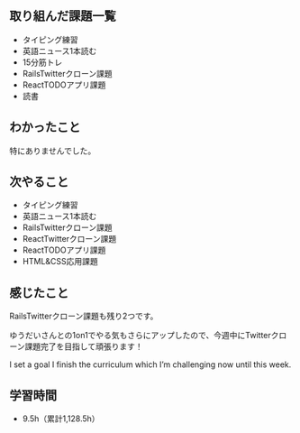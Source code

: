 ## 取り組んだ課題一覧
- タイピング練習
- 英語ニュース1本読む
- 15分筋トレ
- RailsTwitterクローン課題
- ReactTODOアプリ課題
- 読書
## わかったこと
特にありませんでした。
## 次やること
- タイピング練習
- 英語ニュース1本読む
- RailsTwitterクローン課題
- ReactTwitterクローン課題
- ReactTODOアプリ課題
- HTML&CSS応用課題
## 感じたこと
RailsTwitterクローン課題も残り2つです。

ゆうだいさんとの1on1でやる気もさらにアップしたので、今週中にTwitterクローン課題完了を目指して頑張ります！

I set a goal I finish the curriculum which I’m challenging now until this week.

## 学習時間
- 9.5h（累計1,128.5h）

